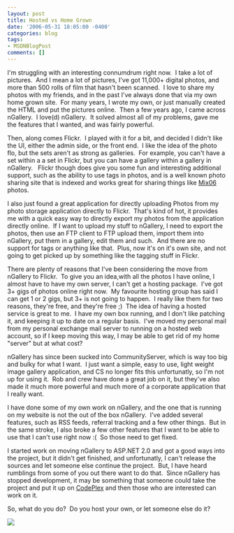 ```yaml
---
layout: post
title: Hosted vs Home Grown
date: '2006-05-31 18:05:00 -0400'
categories: blog
tags:
- MSDNBlogPost
comments: []
---
```


I'm struggling with an interesting connumdrum right now.  I take a lot of pictures.  And I mean a lot of pictures, I've got 11,000+ digital photos, and more than 500 rolls of film that hasn't been scanned.  I love to share my photos with my friends, and in the past I've always done that via my own home grown site.  For many years, I wrote my own, or just manually created the HTML and put the pictures online.  Then a few years ago, I came across nGallery.  I love(d) nGallery.  It solved almost all of my problems, gave me the features that I wanted, and was fairly powerful.

Then, along comes Flickr.  I played with it for a bit, and decided I didn't like the UI, either the admin side, or the front end.  I like the idea of the photo flo, but the sets aren't as strong as galleries.  For example, you can't have a set within a a set in Flickr, but you can have a gallery within a gallery in nGallery.   Flickr though does give you some fun and interesting additional support, such as the ability to use tags in photos, and is a well known photo sharing site that is indexed and works great for sharing things like [Mix06](http://www.flickr.com/photos/tags/mix06/) photos.

I also just found a great application for directly uploading Photos from my photo storage application directly to Flickr.  That's kind of hot, it provides me with a quick easy way to directly export my photos from the application directly online.  If I want to upload my stuff to nGallery, I need to export the photos, then use an FTP client to FTP upload them, import them into nGallery, put them in a gallery, edit them and such.  And there are no support for tags or anything like that.  Plus, now it's on it's own site, and not going to get picked up by something like the tagging stuff in Flickr.

There are plenty of reasons that I've been considering the move from nGallery to Flickr.  To give you an idea,with all the photos I have online, I almost have to have my own server, I can't get a hosting package.  I've got 3+ gigs of photos online right now.  My favourite hosting group has said I can get 1 or 2 gigs, but 3+ is not going to happen.  I really like them for two reasons, they're free, and they're free ;)  The idea of having a hosted service is great to me.  I have my own box running, and I don't like patching it, and keeping it up to date on a regular basis.  I've moved my personal mail from my personal exchange mail server to running on a hosted web account, so if I keep moving this way, I may be able to get rid of my home "server" but at what cost?

nGallery has since been sucked into CommunityServer, which is way too big and bulky for what I want.  I just want a simple, easy to use, light weight image gallery application, and CS no longer fits this unfortunatly, so I'm not up for using it.  Rob and crew have done a great job on it, but they've also made it much more powerful and much more of a corporate application that I really want.

I have done some of my own work on nGallery, and the one that is running on my website is not the out of the box nGallery.  I've added several features, such as RSS feeds, referral tracking and a few other things.  But in the same stroke, I also broke a few other features that I want to be able to use that I can't use right now :(  So those need to get fixed.

I started work on moving nGallery to ASP.NET 2.0 and got a good ways into the project, but it didn't get finished, and unfortunatly, I can't release the sources and let someone else continue the project.  But, I have heard rumblings from some of you out there want to do that.  Since nGallery has stopped development, it may be something that someone could take the project and put it up on [CodePlex](http://codeplex.com/) and then those who are interested can work on it.

So, what do you do?  Do you host your own, or let someone else do it?

![](http://blogs.msdn.com/aggbug.aspx?PostID=612306)